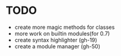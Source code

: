 # TODO

- create more magic methods for classes
- more work on builtin modules(for 0.7)
- create syntax highlighter (gh-19)
- create a module manager (gh-50)
